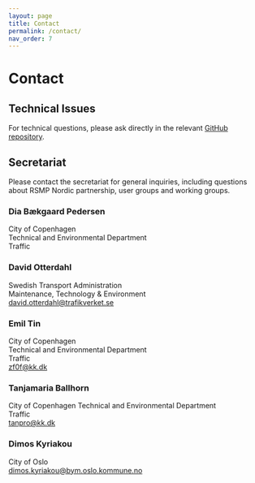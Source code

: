 ```yaml
---
layout: page
title: Contact
permalink: /contact/
nav_order: 7
---
```


# Contact

## Technical Issues
For technical questions, please ask directly in the relevant [GitHub repository](https://github.com/rsmp-nordic). 

## Secretariat
Please contact the secretariat for general inquiries, including questions about RSMP Nordic partnership, user groups and working groups.

### Dia Bækgaard Pedersen
City of Copenhagen  
Technical and Environmental Department  
Traffic  

### David Otterdahl
Swedish Transport Administration  
Maintenance, Technology & Environment  
[david.otterdahl@trafikverket.se](mailto:david.otterdahl@trafikverket.se)  

### Emil Tin
City of Copenhagen  
Technical and Environmental Department  
Traffic  
[zf0f@kk.dk](mailto:zf0f@kk.dk)  

### Tanjamaria Ballhorn
City of Copenhagen
Technical and Environmental Department  
Traffic  
[tanpro@kk.dk](mailto:tanpro@kk.dk)

### Dimos Kyriakou
City of Oslo  
[dimos.kyriakou@bym.oslo.kommune.no](mailto:dimos.kyriakou@bym.oslo.kommune.no)
